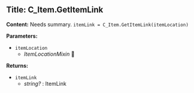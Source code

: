 ## Title: C_Item.GetItemLink

**Content:**
Needs summary.
`itemLink = C_Item.GetItemLink(itemLocation)`

**Parameters:**
- `itemLocation`
  - *ItemLocationMixin* 🔗

**Returns:**
- `itemLink`
  - *string?* : ItemLink